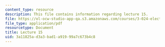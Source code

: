 ```yaml
---
content_type: resource
description: This file contains information regarding lecture 15.
file: https://ol-ocw-studio-app-qa.s3.amazonaws.com/courses/3-024-electronic-optical-and-magnetic-properties-of-materials-spring-2013/3a11825ad3a3bad1a91999a7c673b4c8_MIT3_024S13_2012lec15.pdf
file_type: application/pdf
resourcetype: Document
title: Lecture 15
uid: 3a11825a-d3a3-bad1-a919-99a7c673b4c8
---
```

